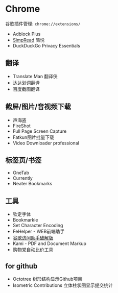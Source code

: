# Chrome

谷歌插件管理: `chrome://extensions/`

* Adblock Plus
* [SimpRead](http://ksria.com/simpread/) 简悦
* DuckDuckGo Privacy Essentials

## 翻译

* Translate Man 翻译侠
* 达达划词翻译
* 百度截图翻译

## 截屏/图片/音视频下载

* 声海盗
* FireShot
* Full Page Screen Capture
* Fatkun图片批量下载
* Video Downloader professional

## 标签页/书签

* OneTab
* Currently
* Neater Bookmarks

## 工具

* 钦定字体
* Bookmarkie
* Set Character Encoding
* FeHelper - WEB前端助手
* [谷歌访问助手破解版](https://github.com/haotian-wang/google-access-helper)
* Kami - PDF and Document Markup
* 购物党自动比价工具

## for github

* Octotree 树形结构显示Github项目
* Isometric Contributions 立体柱状图显示提交统计

